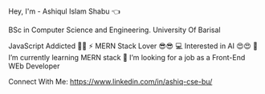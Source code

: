 Hey, I'm - Ashiqul Islam Shabu 👈

  BSc in Computer Science and Engineering.
  University Of Barisal


  JavaScript Addicted 🤟🤟
    ⚡ MERN Stack Lover 😎😎
    💻 Interested in AI 😍😍
    🌱 I’m currently learning MERN stack 
    👯 I’m looking for a job as a Front-End WEb Developer
   
   
   Connect With Me:
   https://www.linkedin.com/in/ashiq-cse-bu/
   

